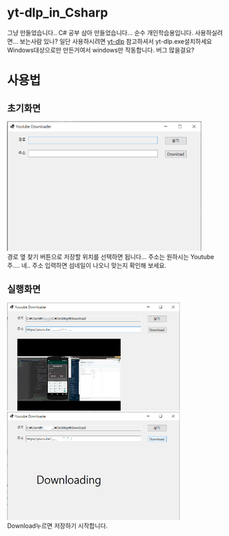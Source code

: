 # yt-dlp_in_Csharp
그냥 만들었습니다..
C# 공부 삼아 만들었습니다... 순수 개인학습용입니다.
사용하실려면... 보는사람 있나?
일단 사용하시려면 [yt-dlp](https://github.com/yt-dlp/yt-dlp, "yt-dlp github") 참고하셔서 yt-dlp.exe설치하세요
Windows대상으로만 만든거여서 windows만 작동합니다.
버그 많을걸요?

# 사용법
## 초기화면
<img src="/Readme/초기.png" width="450px" height="300px" title="px(픽셀) 크기 설정" alt="RubberDuck"></img><br/>
경로 옆 찾기 버튼으로 저장할 위치를 선택하면 됩니다...
주소는 원하시는 Youtube 주.... 네..
주소 입력하면 섬네일이 나오니 맞는지 확인해 보세요.

## 실행화면
<img src="/Readme/사용장면.png" width="400px" height="250px" title="px(픽셀) 크기 설정" alt="RubberDuck"></img>
<img src="/Readme/다운로드중.png" width="400px" height="250px" title="px(픽셀) 크기 설정" alt="RubberDuck"></img><br/>
Download누르면 저장하기 시작합니다.